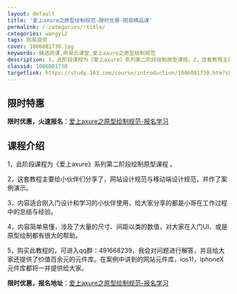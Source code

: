 ```yaml
---
layout: default
title: '爱上axure之原型绘制规范-限时优惠-网易精品课'
permalink: /:categories/:title/
categories: wangyi2
tags: 网易提供
cover: 1006081730.jpg
keywords: 精选网课,网易云课堂,爱上axure之原型绘制规范
description: 1，此阶段课程为《爱上axure》系列第二阶段绘制原型课程。2，这套教程主要给小伙伴们分享了，网站设计规范与移动端设计规
classid: 1006081730
targetlink: https://study.163.com/course/introduction/1006081730.htm?share=1&shareId=1025206652&utm_campaign=share&utm_medium=iphoneShare&utm_source=&utm_u=1025206652
---
```


## 限时特惠

**限时优惠，火速报名**：[爱上axure之原型绘制规范-报名学习](https://study.163.com/course/introduction/1006081730.htm?share=1&shareId=1025206652&utm_campaign=share&utm_medium=iphoneShare&utm_source=&utm_u=1025206652)

## 课程介绍

1，此阶段课程为《爱上axure》系列第二阶段绘制原型课程 。

2，这套教程主要给小伙伴们分享了，网站设计规范与移动端设计规范，并作了案例演示。

3，内容适合刚入门设计和学习的小伙伴使用，给大家分享的都是小哥在工作过程中的总结与经验。

4，内容简单易懂，涉及了大量的尺寸、间距以类的数值，对大家在入门UI、或是原型绘制都有很大的帮助。

5，购买此教程的，可进入qq群：491668239，我会对问题进行解答，并且给大家还提供了价值百余元的元件库。在案例中讲到的网站元件库，ios11，iphoneX元件库都将一并提供给大家。

**限时优惠，报名地址**：[爱上axure之原型绘制规范-报名学习](https://study.163.com/course/introduction/1006081730.htm?share=1&shareId=1025206652&utm_campaign=share&utm_medium=iphoneShare&utm_source=&utm_u=1025206652)

